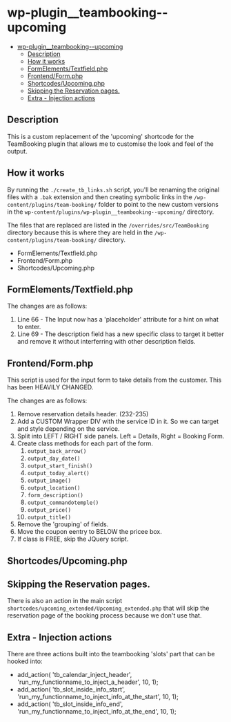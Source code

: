 # wp-plugin__teambooking--upcoming

- [wp-plugin__teambooking--upcoming](#wp-pluginteambooking--upcoming)
  - [Description](#description)
  - [How it works](#how-it-works)
  - [FormElements/Textfield.php](#formelementstextfieldphp)
  - [Frontend/Form.php](#frontendformphp)
  - [Shortcodes/Upcoming.php](#shortcodesupcomingphp)
  - [Skipping the Reservation pages.](#skipping-the-reservation-pages)
  - [Extra - Injection actions](#extra---injection-actions)

## Description

This is a custom replacement of the 'upcoming' shortcode for the TeamBooking plugin that allows me to customise the look and feel of the output.

## How it works

By running the `./create_tb_links.sh` script, you'll be renaming the original files with a `.bak` extension and then creating symbolic links in the `/wp-content/plugins/team-booking/` folder to point to the new custom versions in the `wp-content/plugins/wp-plugin__teambooking--upcoming/` directory.

The files that are replaced are listed in the `/overrides/src/TeamBooking` directory because this is where they are held in the `/wp-content/plugins/team-booking/` directory.

-   FormElements/Textfield.php
-   Frontend/Form.php
-   Shortcodes/Upcoming.php

  
## FormElements/Textfield.php

The changes are as follows:
1. Line 66 - The Input now has a 'placeholder' attribute for a hint on what to enter.
2. Line 69 - The description field has a new specific class to target it better and remove it without interferring with other description fields.

## Frontend/Form.php

This script is used for the input form to take details from the customer. This has been HEAVILY CHANGED.

The changes are as follows:
1. Remove reservation details header. (232-235)
2. Add a CUSTOM Wrapper DIV with the service ID in it. So we can target and style depending on the service.
3. Split into LEFT / RIGHT side panels. Left = Details, Right = Booking Form.
4. Create class methods for each part of the form.
   1. `output_back_arrow()`
   2. `output_day_date()`
   3. `output_start_finish()`
   4. `output_today_alert()`
   5. `output_image()`
   6. `output_location()`
   7. `form_description()`
   8. `output_commandotemple()`
   9. `output_price()`
   10. `output_title()`
5. Remove the 'grouping' of fields.
6. Move the coupon eentry to BELOW the pricee box.
7. If class is FREE, skip the JQuery script.


## Shortcodes/Upcoming.php



## Skipping the Reservation pages.

There is also an action in the main script `shortcodes/upcoming_extended/Upcoming_extended.php` that will skip the reservation page of the booking process because we don't use that.

## Extra - Injection actions

There are three actions built into the teambooking 'slots' part that can be hooked into:

- add_action( 'tb_calendar_inject_header', 'run_my_functionname_to_inject_a_header', 10, 1);
- add_action( 'tb_slot_inside_info_start', 'run_my_functionname_to_inject_info_at_the_start', 10, 1);
- add_action( 'tb_slot_inside_info_end', 'run_my_functionname_to_inject_info_at_the_end', 10, 1);

